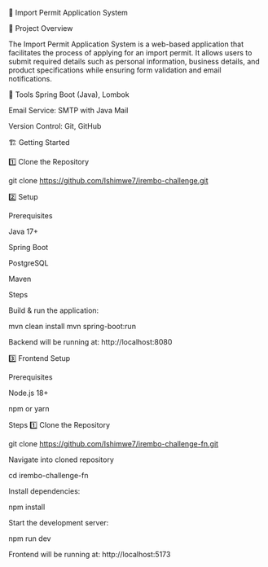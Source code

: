 🛃 Import Permit Application System

📌 Project Overview

The Import Permit Application System is a web-based application that facilitates the process of applying for an import permit. It allows users to submit required details such as personal information, business details, and product specifications while ensuring form validation and email notifications.

🚀 Tools
 Spring Boot (Java), Lombok

Email Service: SMTP with Java Mail

Version Control: Git, GitHub

🏗️ Getting Started

1️⃣ Clone the Repository

 git clone https://github.com/Ishimwe7/irembo-challenge.git

2️⃣ Setup

Prerequisites

Java 17+

Spring Boot

PostgreSQL

Maven

Steps

Build & run the application:

mvn clean install
mvn spring-boot:run

Backend will be running at: http://localhost:8080

3️⃣ Frontend Setup

Prerequisites

Node.js 18+

npm or yarn

Steps
1️⃣ Clone the Repository

git clone https://github.com/Ishimwe7/irembo-challenge-fn.git

Navigate into cloned repository

cd irembo-challenge-fn

Install dependencies:

npm install

Start the development server:

npm run dev

Frontend will be running at: http://localhost:5173
